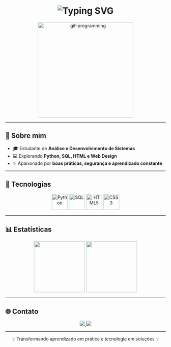 <!-- Banner com GIF -->
<h1 align="center">
  <img src="https://readme-typing-svg.herokuapp.com?font=Fira+Code&size=30&duration=3000&pause=1000&color=00CFFF&center=true&vCenter=true&width=435&lines=Olá%2C+eu+sou+o+Kazuki!;Bem-vindo+ao+meu+GitHub!" alt="Typing SVG" />
</h1>

<p align="center">
  <img src="[https://media.giphy.com/media/f3iwJFOVOwuy7K6FFw/giphy.gif](https://media0.giphy.com/media/v1.Y2lkPTc5MGI3NjExZWJvNmRhNmszdjhubjU5cnp4b20wdHI4bnVpeHBjd3B4ZjFxMG45eiZlcD12MV9pbnRlcm5hbF9naWZfYnlfaWQmY3Q9Zw/hVEBWRInEvNOEVS18i/giphy.gif)" width="300" alt="gif-programming"/>
</p>

---

## 🚀 Sobre mim
- 🎓 Estudante de **Análise e Desenvolvimento de Sistemas**  
- 💻 Explorando **Python, SQL, HTML e Web Design**  
- ✨ Apaixonado por **boas práticas, segurança e aprendizado constante**  

---

## 🔧 Tecnologias
<p align="center">
  <img src="https://cdn.jsdelivr.net/gh/devicons/devicon/icons/python/python-original.svg" width="50" height="50" alt="Python"/>
  <img src="https://cdn.jsdelivr.net/gh/devicons/devicon/icons/postgresql/postgresql-original.svg" width="50" height="50" alt="SQL"/>
  <img src="https://cdn.jsdelivr.net/gh/devicons/devicon/icons/html5/html5-original.svg" width="50" height="50" alt="HTML5"/>
  <img src="https://cdn.jsdelivr.net/gh/devicons/devicon/icons/css3/css3-original.svg" width="50" height="50" alt="CSS3"/>
</p>

---

## 📊 Estatísticas
<p align="center">
  <img height="160em" src="https://github-readme-stats.vercel.app/api?username=kazukiwi&show_icons=true&theme=blue_navy&hide_border=true&count_private=true"/>
  <img height="160em" src="https://github-readme-stats.vercel.app/api/top-langs/?username=kazukiwi&layout=compact&theme=blue_navy&hide_border=true"/>
</p>

---

## 🌐 Contato
<p align="center">
  <a href="https://github.com/kazukiwi" target="_blank">
    <img src="https://img.shields.io/badge/GitHub-0A66C2?style=for-the-badge&logo=github&logoColor=white"/>
  </a>
  <a href="mailto:kazukishiroma06@gmail.com">
    <img src="https://img.shields.io/badge/Email-00CFFF?style=for-the-badge&logo=gmail&logoColor=white"/>
  </a>
</p>

---

<p align="center">💡 Transformando aprendizado em prática e tecnologia em soluções 💡</p>


